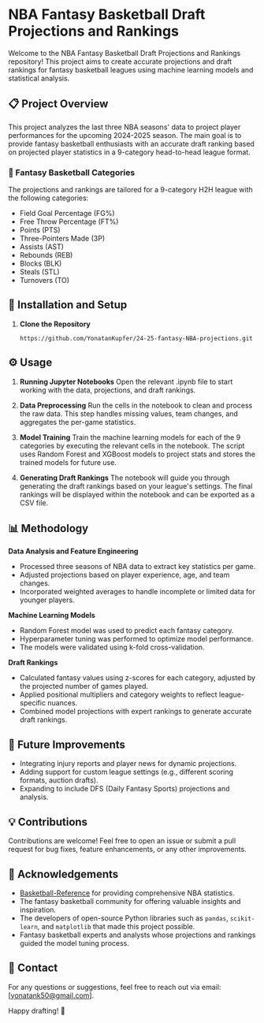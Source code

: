 # NBA Fantasy Basketball Draft Projections and Rankings

Welcome to the NBA Fantasy Basketball Draft Projections and Rankings repository! This project aims to create accurate projections and draft rankings for fantasy basketball leagues using machine learning models and statistical analysis.

## 📋 Project Overview
This project analyzes the last three NBA seasons' data to project player performances for the upcoming 2024-2025 season. The main goal is to provide fantasy basketball enthusiasts with an accurate draft ranking based on projected player statistics in a 9-category head-to-head league format.

### 🏀 Fantasy Basketball Categories
The projections and rankings are tailored for a 9-category H2H league with the following categories:
- Field Goal Percentage (FG%)
- Free Throw Percentage (FT%)
- Points (PTS)
- Three-Pointers Made (3P)
- Assists (AST)
- Rebounds (REB)
- Blocks (BLK)
- Steals (STL)
- Turnovers (TO)

## 🔧 Installation and Setup

1. **Clone the Repository**
   ```
   https://github.com/YonatanKupfer/24-25-fantasy-NBA-projections.git
   ```
 ## ⚙️ Usage
1. **Running Jupyter Notebooks**
Open the relevant .ipynb file to start working with the data, projections, and draft rankings.

2. **Data Preprocessing**
Run the cells in the notebook to clean and process the raw data. This step handles missing values, team changes, and aggregates the per-game statistics.

3. **Model Training**
Train the machine learning models for each of the 9 categories by executing the relevant cells in the notebook. The script uses Random Forest and XGBoost models to project stats and stores the trained models for future use.

4. **Generating Draft Rankings**
The notebook will guide you through generating the draft rankings based on your league's settings. The final rankings will be displayed within the notebook and can be exported as a CSV file.

## 📊 Methodology
**Data Analysis and Feature Engineering**
* Processed three seasons of NBA data to extract key statistics per game.
* Adjusted projections based on player experience, age, and team changes.
* Incorporated weighted averages to handle incomplete or limited data for younger players.
  
**Machine Learning Models**
* Random Forest model was used to predict each fantasy category.
* Hyperparameter tuning was performed to optimize model performance.
* The models were validated using k-fold cross-validation.

**Draft Rankings**
* Calculated fantasy values using z-scores for each category, adjusted by the projected number of games played.
* Applied positional multipliers and category weights to reflect league-specific nuances.
* Combined model projections with expert rankings to generate accurate draft rankings.

## 🎯 Future Improvements
* Integrating injury reports and player news for dynamic projections.
* Adding support for custom league settings (e.g., different scoring formats, auction drafts).
* Expanding to include DFS (Daily Fantasy Sports) projections and analysis.

## 💡 Contributions
Contributions are welcome! Feel free to open an issue or submit a pull request for bug fixes, feature enhancements, or any other improvements.

## 🤝 Acknowledgements
- [Basketball-Reference](https://www.basketball-reference.com/) for providing comprehensive NBA statistics.
- The fantasy basketball community for offering valuable insights and inspiration.
- The developers of open-source Python libraries such as `pandas`, `scikit-learn`, and `matplotlib` that made this project possible.
- Fantasy basketball experts and analysts whose projections and rankings guided the model tuning process.

## 📧 Contact
For any questions or suggestions, feel free to reach out via email: [yonatank50@gmail.com].

Happy drafting! 🏀
